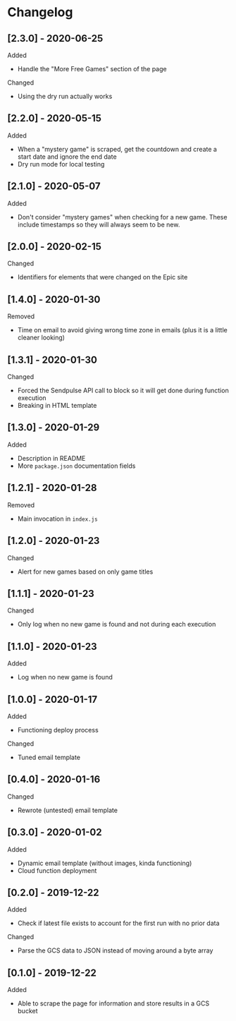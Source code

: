 # Changelog

## [2.3.0] - 2020-06-25

Added

- Handle the "More Free Games" section of the page

Changed

- Using the dry run actually works

## [2.2.0] - 2020-05-15

Added

- When a "mystery game" is scraped, get the countdown and create a start date and ignore the end date
- Dry run mode for local testing

## [2.1.0] - 2020-05-07

Added

- Don't consider "mystery games" when checking for a new game. These include timestamps so they will always seem to be new.

## [2.0.0] - 2020-02-15

Changed

- Identifiers for elements that were changed on the Epic site

## [1.4.0] - 2020-01-30

Removed

- Time on email to avoid giving wrong time zone in emails (plus it is a little cleaner looking)

## [1.3.1] - 2020-01-30

Changed

- Forced the Sendpulse API call to block so it will get done during function execution
- Breaking in HTML template

## [1.3.0] - 2020-01-29

Added

- Description in README
- More `package.json` documentation fields

## [1.2.1] - 2020-01-28

Removed

- Main invocation in `index.js`

## [1.2.0] - 2020-01-23

Changed

- Alert for new games based on only game titles

## [1.1.1] - 2020-01-23

Changed

- Only log when no new game is found and not during each execution

## [1.1.0] - 2020-01-23

Added

- Log when no new game is found

## [1.0.0] - 2020-01-17

Added

- Functioning deploy process

Changed

- Tuned email template

## [0.4.0] - 2020-01-16

Changed

- Rewrote (untested) email template

## [0.3.0] - 2020-01-02

Added

- Dynamic email template (without images, kinda functioning)
- Cloud function deployment

## [0.2.0] - 2019-12-22

Added

- Check if latest file exists to account for the first run with no prior data

Changed

- Parse the GCS data to JSON instead of moving around a byte array

## [0.1.0] - 2019-12-22

Added

- Able to scrape the page for information and store results in a GCS bucket
